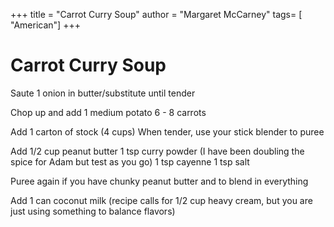 +++
title = "Carrot Curry Soup"
author = "Margaret McCarney"
tags= [ "American"]
+++

# Carrot Curry Soup

Saute 1 onion in butter/substitute until tender

Chop up and add
1 medium potato 
6 - 8 carrots

Add 1 carton of stock (4 cups)
When tender, use your stick blender to puree

Add 1/2 cup peanut butter 
1 tsp curry powder (I have been doubling the spice for Adam but test as you go)
1 tsp cayenne
1 tsp salt

Puree again if you have chunky peanut butter and to blend in everything

Add 1 can coconut milk (recipe calls for 1/2 cup heavy cream, but you are just using something to balance flavors)
